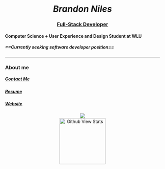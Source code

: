 <h1 align="center">
    <i>Brandon Niles</i>
</h1>

<h3 align="center">
    <u>Full-Stack Developer</u>
</h3>

#### Computer Science + User Experience and Design Student at WLU
##### ***==Currently seeking software developer position==***
---
### About me
##### [Contact Me](mailto:brandonniles00@gmail.com "EMail")
##### [Resume](http://www.brandonniles.com/resume "Resume")
##### [Website](http://www.brandonniles.com "Website")

<div align="center">
    <img src="https://github-readme-stats.vercel.app/api/top-langs/?username=brandonnniles">
</div>

<div align="center">
    <img width="150" src="https://gpvc.arturio.dev/brandonnniles" alt="Github View Stats">
</div>

